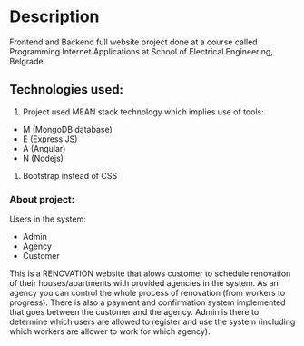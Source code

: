 # Description
Frontend and Backend full website project done at a course called Programming Internet Applications at School of Electrical Engineering, Belgrade.

## Technologies used:

1. Project used MEAN stack technology which implies use of tools:
* M (MongoDB database)
* E (Express JS)
* A (Angular)
* N (Nodejs)

1. Bootstrap instead of CSS

### About project:

Users in the system:
* Admin
* Agency
* Customer
  
This is a RENOVATION website that alows customer to schedule renovation of their houses/apartments with provided agencies in the system. As an agency you can control the whole process of renovation (from workers to progress). There is also a payment and confirmation system implemented that goes between the customer and the agency.
Admin is there to determine which users are allowed to register and use the system (including which workers are allower to work for which agency).

